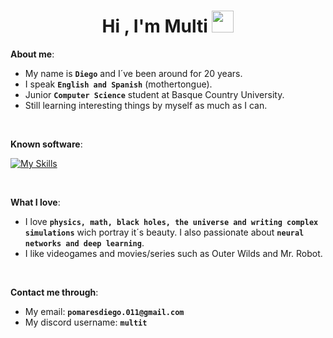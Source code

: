<h1 align="center"><b>Hi , I'm Multi </b><img src="https://media.giphy.com/media/hvRJCLFzcasrR4ia7z/giphy.gif" width="35"></h1>

**About me**:
<br>

- My name is  **`Diego`** and I´ve been around for 20 years.
- I speak **`English and Spanish`** (mothertongue).
- Junior **`Computer Science`** student at Basque Country University.
- Still learning interesting things by myself as much as I can.

<br>


**Known software**:
    
[![My Skills](https://skillicons.dev/icons?i=arduino,blender,cs,eclipse,godot,haskell,java,linux,py,ai,unity,vscode&perline=6)](https://skillicons.dev)

<br>   


**What I love**:
<br>

- I love **`physics, math, black holes, the universe and writing complex simulations`** wich portray it´s beauty. I also passionate about **`neural networks and deep learning`**.
- I like videogames and movies/series such as Outer Wilds and Mr. Robot.

<br>

**Contact me through**:
<br>

- My email: **`pomaresdiego.011@gmail.com`**
- My discord username: **`multit`**
<br><br>
